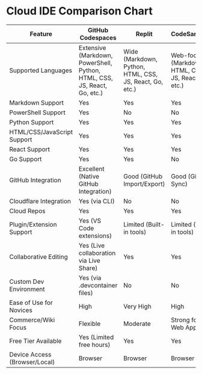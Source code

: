 # Cloud IDE Comparison Chart

| Feature                        | GitHub Codespaces                                                                 | Replit                                                                | CodeSandbox                                                       | JetBrains Space                                                      | AWS Cloud9                                                           |
|--------------------------------|-----------------------------------------------------------------------------------|-----------------------------------------------------------------------|-------------------------------------------------------------------|----------------------------------------------------------------------|------------------------------------------------------------------------|
| Supported Languages            | Extensive (Markdown, PowerShell, Python, HTML, CSS, JS, React, Go, etc.)         | Wide (Markdown, Python, HTML, CSS, JS, React, Go, etc.)              | Web-focused (Markdown, HTML, CSS, JS, React, etc.)              | Extensive (Markdown, Python, HTML, CSS, JS, Go, etc.)               | Extensive (Markdown, Python, HTML, CSS, JS, Go, etc.)               |
| Markdown Support               | Yes                                                                               | Yes                                                                   | Yes                                                               | Yes                                                                  | Yes                                                                  |
| PowerShell Support             | Yes                                                                               | No                                                                    | No                                                                | No                                                                   | Yes                                                                  |
| Python Support                 | Yes                                                                               | Yes                                                                   | Yes                                                               | Yes                                                                  | Yes                                                                  |
| HTML/CSS/JavaScript Support    | Yes                                                                               | Yes                                                                   | Yes                                                               | Yes                                                                  | Yes                                                                  |
| React Support                  | Yes                                                                               | Yes                                                                   | Yes                                                               | Yes                                                                  | Yes                                                                  |
| Go Support                     | Yes                                                                               | Yes                                                                   | No                                                                | Yes                                                                  | Yes                                                                  |
| GitHub Integration             | Excellent (Native GitHub Integration)                                             | Good (GitHub Import/Export)                                           | Good (GitHub Sync)                                                | Good (GitHub/Other SCM Integration)                                  | Good (GitHub Import/Export)                                          |
| Cloudflare Integration         | Yes (via CLI)                                                                     | No                                                                    | No                                                                | No                                                                   | No                                                                   |
| Cloud Repos                    | Yes                                                                               | Yes                                                                   | Yes                                                               | Yes                                                                  | Yes                                                                  |
| Plugin/Extension Support       | Yes (VS Code extensions)                                                          | Limited (Built-in tools)                                              | Limited (Built-in tools)                                          | Yes                                                                  | Yes                                                                  |
| Collaborative Editing          | Yes (Live collaboration via Live Share)                                           | Yes                                                                   | Yes                                                               | Yes                                                                  | Yes                                                                  |
| Custom Dev Environment         | Yes (via .devcontainer files)                                                     | No                                                                    | No                                                                | Yes                                                                  | Yes                                                                  |
| Ease of Use for Novices        | High                                                                              | Very High                                                             | High                                                              | Moderate                                                             | Moderate                                                             |
| Commerce/Wiki Focus            | Flexible                                                                          | Moderate                                                              | Strong for Web Apps                                               | Enterprise-oriented                                                  | Moderate                                                             |
| Free Tier Available            | Yes (Limited free hours)                                                          | Yes                                                                   | Yes                                                               | No                                                                   | No                                                                   |
| Device Access (Browser/Local)  | Browser                                                                           | Browser                                                               | Browser                                                           | Browser                                                              | Browser                                                              |
